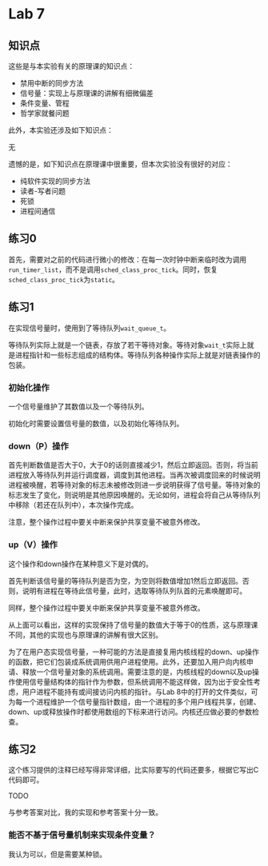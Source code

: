 # Lab 7

## 知识点

这些是与本实验有关的原理课的知识点：

* 禁用中断的同步方法
* 信号量：实现上与原理课的讲解有细微偏差
* 条件变量、管程
* 哲学家就餐问题

此外，本实验还涉及如下知识点：

无

遗憾的是，如下知识点在原理课中很重要，但本次实验没有很好的对应：

* 纯软件实现的同步方法
* 读者-写者问题
* 死锁
* 进程间通信

## 练习0

首先，需要对之前的代码进行微小的修改：在每一次时钟中断来临时改为调用`run_timer_list`，而不是调用`sched_class_proc_tick`。同时，恢复`sched_class_proc_tick`为`static`。

## 练习1

在实现信号量时，使用到了等待队列`wait_queue_t`。

等待队列实际上就是一个链表，存放了若干等待对象。等待对象`wait_t`实际上就是进程指针和一些标志组成的结构体。等待队列各种操作实际上就是对链表操作的包装。

### 初始化操作

一个信号量维护了其数值以及一个等待队列。

初始化时需要设置信号量的数值，以及初始化等待队列。

### down（P）操作

首先判断数值是否大于0，大于0的话则直接减少1，然后立即返回。否则，将当前进程放入等待队列并运行调度器，调度到其他进程。当再次被调度回来的时候说明进程被唤醒，若等待对象的标志未被修改则进一步说明获得了信号量。等待对象的标志发生了变化，则说明是其他原因唤醒的。无论如何，进程会将自己从等待队列中移除（若还在队列中），本次操作完成。

注意，整个操作过程中要关中断来保护共享变量不被意外修改。

### up（V）操作

这个操作和down操作在某种意义下是对偶的。

首先判断该信号量的等待队列是否为空，为空则将数值增加1然后立即返回。否则，说明有进程在等待此信号量，此时，选取等待队列队首的元素唤醒即可。

同样，整个操作过程中要关中断来保护共享变量不被意外修改。

从上面可以看出，这样的实现保持了信号量的数值大于等于0的性质，这与原理课不同，其他的实现也与原理课的讲解有很大区别。

为了在用户态实现信号量，一种可能的方法是直接复用内核线程的down、up操作的函数，把它们包装成系统调用供用户进程使用。此外，还要加入用户向内核申请、释放一个信号量对象的系统调用。需要注意的是，内核线程的down以及up操作使用信号量结构体的指针作为参数，但系统调用不能这样做，因为出于安全性考虑，用户进程不能持有或间接访问内核的指针。与Lab 8中的打开的文件类似，可为每一个进程维护一个信号量指针数组，由一个进程的多个用户线程共享，创建、down、up或释放操作时都使用数组的下标来进行访问。内核还应做必要的参数检查。

## 练习2

这个练习提供的注释已经写得非常详细，比实际要写的代码还要多，根据它写出C代码即可。

TODO

与参考答案对比，我的实现和参考答案十分一致。

### 能否不基于信号量机制来实现条件变量？

我认为可以，但是需要某种锁。

